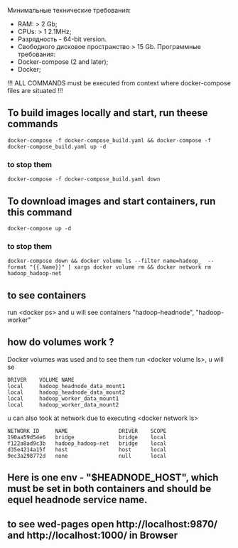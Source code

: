 Минимальные технические требования:
- RAM: > 2 Gb;
- CPUs: > 1 2.1MHz;
- Разрядность - 64-bit version.
- Свободного дисковое пространство > 15 Gb.
Программные требования:
- Docker-compose (2 and later);
- Docker;

!!! ALL COMMANDS must be executed from context where docker-compose files are situated !!!


## To build images locally and start, run theese commands

```
docker-compose -f docker-compose_build.yaml && docker-compose -f docker-compose_build.yaml up -d
```

### to stop them

```
docker-compose -f docker-compose_build.yaml down
```

## To download images and start containers, run this command

```
docker-compose up -d
```

### to stop them

```
docker-compose down && docker volume ls --filter name=hadoop_  --format "{{.Name}}" | xargs docker volume rm && docker network rm hadoop_hadoop-net
```

## to see containers

run \<docker ps\>  and u will see containers "hadoop-headnode", "hadoop-worker"

## how do volumes work ?
Docker volumes was used and to see them run \<docker volume ls\>, u will se 

```
DRIVER    VOLUME NAME
local     hadoop_headnode_data_mount1
local     hadoop_headnode_data_mount2
local     hadoop_worker_data_mount1
local     hadoop_worker_data_mount2
```
u can also took at network due to executing \<docker network ls\>

```
NETWORK ID     NAME                DRIVER    SCOPE
190aa59d54e6   bridge              bridge    local
f122a8ad9c3b   hadoop_hadoop-net   bridge    local
d35e4214a15f   host                host      local
9ec3a298772d   none                null      local
```

## Here is one env - "$HEADNODE_HOST", which must be set in both containers and should be equel headnode service name.

## to see wed-pages open http://localhost:9870/  and  http://localhost:1000/ in Browser
